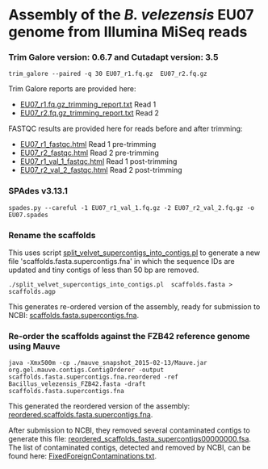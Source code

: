 # Assembly of the _B. velezensis_ EU07 genome from Illumina MiSeq reads

### Trim Galore version: 0.6.7 and Cutadapt version: 3.5
```
trim_galore --paired -q 30 EU07_r1.fq.gz  EU07_r2.fq.gz
```

Trim Galore reports are provided here:
- [EU07_r1.fq.gz_trimming_report.txt](../qc/EU07_r1.fq.gz_trimming_report.txt) Read 1
- [EU07_r2.fq.gz_trimming_report.txt](../qc/EU07_r2.fq.gz_trimming_report.txt) Read 2

FASTQC results are provided here for reads before and after trimming:
- [EU07_r1_fastqc.html](../qc/EU07_r1_fastqc.html) Read 1 pre-trimming
- [EU07_r2_fastqc.html](../qc/EU07_r2_fastqc.html) Read 2 pre-trimming
- [EU07_r1_val_1_fastqc.html](../qc/EU07_r1_val_1_fastqc.html) Read 1 post-trimming
- [EU07_r2_val_2_fastqc.html](../qc/EU07_r2_val_2_fastqc.html) Read 2 post-trimming


### SPAdes v3.13.1
```
spades.py --careful -1 EU07_r1_val_1.fq.gz -2 EU07_r2_val_2.fq.gz -o EU07.spades
```

### Rename the scaffolds
This uses script [split_velvet_supercontigs_into_contigs.pl](./split_velvet_supercontigs_into_contigs.pl) to generate a new file 'scaffolds.fasta.supercontigs.fna' in which the sequence IDs are updated and tiny contigs of less than 50 bp are removed.
```
./split_velvet_supercontigs_into_contigs.pl  scaffolds.fasta > scaffolds.agp
```
This generates re-ordered version of the assembly, ready for submission to NCBI: [scaffolds.fasta.supercontigs.fna](./scaffolds.fasta.supercontigs.fna).

### Re-order the scaffolds against the FZB42 reference genome using Mauve
```
java -Xmx500m -cp ./mauve_snapshot_2015-02-13/Mauve.jar org.gel.mauve.contigs.ContigOrderer -output scaffolds.fasta.supercontigs.fna.reordered -ref Bacillus_velezensis_FZB42.fasta -draft scaffolds.fasta.supercontigs.fna 
```
This generated the reordered version of the assembly: [reordered.scaffolds.fasta.supercontigs.fna](./reordered.scaffolds.fasta.supercontigs.fna).

After submission to NCBI, they removed several contaminated contigs to generate this file: [reordered_scaffolds_fasta_supercontigs00000000.fsa](./reordered_scaffolds_fasta_supercontigs00000000.fsa).
The list of contaminated contigs, detected and removed by NCBI, can be found here: [FixedForeignContaminations.txt](./FixedForeignContaminations.txt).



